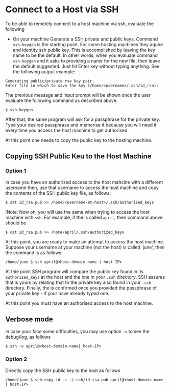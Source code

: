 # Connect to a Host via SSH

To be able to remotely connect to a host machine via ssh, evaluate the following

- On your machine
Generate a SSH private and public keys. Command `ssh-keygen` is the starting point.
For some hosting machines they aquire and identity ssh public key. This is accomplished by leaving the key name to be the default.
In other words, when you evaluate command `ssh-keygen` and it asks to providing a name for the new file, then leave the default suggested. Just hit Enter key without typing anything. See the following output example:

```
Generating public/private rsa key pair.
Enter file in which to save the key (/home/<username>/.ssh/id_rsa):

```

The previous message and input prompt will be shown once the user evaluate the following command as described above.

```
$ ssh-keygen
```

After that, the same program will ask for a passphrase for the private key. Type your desired passphrase and memorise it because you will need it every time you access the host machine to get authorised.


At this point one needs to copy the public key to the hosting machine.

## Copying SSH Public Keu to the Host Machine

### Option 1
In case you have an authorised access to the host mahcine with a different username then, use that username to access the host machine and copy the contents of the SSH public key file, as follows:

```
$ cat id_rsa.pub >> /home/<username-at-host>/.ssh/authorized_keys
```

!Note: Now on, you will use the same <username-at-host> when trying to access the host machine with `ssh`.
For example, if the <username-at-host> is called `april`, then command above should be 

```
$ cat id_rsa.pub >> /home/april/.ssh/authorized_keys
```

At this point, you are ready to make an attempt to access the host machine. Suppose your username at your machine (not the host) is called 'june', then the command is as follows:

```
/home/june $ ssh april@<host-domain-name | host-IP>
```

At thie point SSH program will compare the public key found in its `authorized_keys` at the host and the one in your `.ssh` directory. SSH assures that is yours by relating that to the private key also found in your `.ssh` directory. Finally, the is confirmed once you provided the passphrase of your private key - if your have already typed one.

At this point you must have an authorised access to the host machine. 

## Verbose mode
In case your face some difficulties, you may use option `-v` to see the debug/log, as follows

```
$ ssh -v april@<host-domain-name| host-IP>
```

### Option 2

Directly copy the SSH public key to the host as follows

```
/home/june $ ssh-copy-id -i ~/.ssh/id_rsa.pub april@<host-domain-name | host-IP>
```

